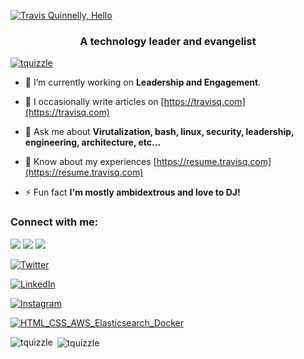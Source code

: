 [![Travis Quinnelly, Hello](https://pimp-my-readme.webapp.io/pimp-my-readme/wavy-banner?subtitle=Hello&title=Travis%20Quinnelly)](https://pimp-my-readme.webapp.io)
<h3 align="center">A technology leader and evangelist</h3>

<p align="left"> <a href="https://twitter.com/tquizzle" target="blank"><img src="https://img.shields.io/twitter/follow/tquizzle?logo=twitter&style=for-the-badge" alt="tquizzle" /></a> </p>

- 🔭 I’m currently working on **Leadership and Engagement**.

- 📝 I occasionally write articles on [https://travisq.com](https://travisq.com)

- 💬 Ask me about **Virutalization, bash, linux, security, leadership, engineering, architecture, etc...**

- 📄 Know about my experiences [https://resume.travisq.com](https://resume.travisq.com)

- ⚡ Fun fact **I'm mostly ambidextrous and love to DJ!**

<h3 align="left">Connect with me:</h3>
<p align="left">
<a href="https://twitter.com/tquizzle"><img src="https://pimp-my-readme.webapp.io/pimp-my-readme/social-media?social=Twitter" /></a>
<a href="https://linkedin.com/in/tquinnelly"><img src="https://pimp-my-readme.webapp.io/pimp-my-readme/social-media?social=LinkedIn" /></a>
<a href="https://instagram.com/tquinnelly"><img src="https://pimp-my-readme.webapp.io/pimp-my-readme/social-media?social=Instagram" /></a>

[![Twitter](https://pimp-my-readme.webapp.io/pimp-my-readme/social-media?social=Twitter)](https://twitter.com/tquizzle)
  
[![LinkedIn](https://pimp-my-readme.webapp.io/pimp-my-readme/social-media?social=LinkedIn)](https://linkedin.com/in/tquinnelly)
  
[![Instagram](https://pimp-my-readme.webapp.io/pimp-my-readme/social-media?social=Instagram)](https://instagram.com/tquinnelly)
  
</p>

[![HTML_CSS_AWS_Elasticsearch_Docker](https://pimp-my-readme.webapp.io/pimp-my-readme/technology?technology=HTML_CSS_AWS_Elasticsearch_Docker)](https://pimp-my-readme.webapp.io)

<p><img align="left" src="https://github-readme-stats.vercel.app/api/top-langs?username=tquizzle&show_icons=true&locale=en&layout=compact" alt="tquizzle" /></p>

<p>&nbsp;<img align="center" src="https://github-readme-stats.vercel.app/api?username=tquizzle&show_icons=true&locale=en" alt="tquizzle" /></p>
